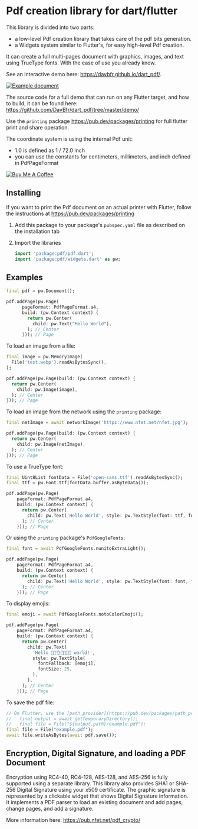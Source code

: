 # Pdf creation library for dart/flutter

This library is divided into two parts:

* a low-level Pdf creation library that takes care of the pdf bits generation.
* a Widgets system similar to Flutter's, for easy high-level Pdf creation.

It can create a full multi-pages document with graphics,
images, and text using TrueType fonts. With the ease of use you already know.

See an interactive demo here: <https://davbfr.github.io/dart_pdf/>.

<a href="https://davbfr.github.io/dart_pdf/">
<img alt="Example document" src="https://raw.githubusercontent.com/DavBfr/dart_pdf/master/pdf/example.jpg">
</a>

The source code for a full demo that can run on any Flutter target, and how to build,
it can be found here: 
<https://github.com/DavBfr/dart_pdf/tree/master/demo/>

Use the `printing` package <https://pub.dev/packages/printing>
for full flutter print and share operation.

The coordinate system is using the internal Pdf unit:

* 1.0 is defined as 1 / 72.0 inch
* you can use the constants for centimeters, millimeters, and inch defined in PdfPageFormat

[![Buy Me A Coffee](https://bmc-cdn.nyc3.digitaloceanspaces.com/BMC-button-images/custom_images/orange_img.png "Buy Me A Coffee")](https://www.buymeacoffee.com/JORBmbw9h "Buy Me A Coffee")

## Installing

If you want to print the Pdf document on an actual printer with Flutter,
follow the instructions at <https://pub.dev/packages/printing>

1. Add this package to your package's `pubspec.yaml` file as described
   on the installation tab

2. Import the libraries

   ```dart
   import 'package:pdf/pdf.dart';
   import 'package:pdf/widgets.dart' as pw;
   ```

## Examples

```dart
final pdf = pw.Document();

pdf.addPage(pw.Page(
      pageFormat: PdfPageFormat.a4,
      build: (pw.Context context) {
        return pw.Center(
          child: pw.Text("Hello World"),
        ); // Center
      })); // Page
```

To load an image from a file:

```dart
final image = pw.MemoryImage(
  File('test.webp').readAsBytesSync(),
);

pdf.addPage(pw.Page(build: (pw.Context context) {
  return pw.Center(
    child: pw.Image(image),
  ); // Center
})); // Page
```

To load an image from the network using the `printing` package:

```dart
final netImage = await networkImage('https://www.nfet.net/nfet.jpg');

pdf.addPage(pw.Page(build: (pw.Context context) {
  return pw.Center(
    child: pw.Image(netImage),
  ); // Center
})); // Page
```

To use a TrueType font:

```dart
final Uint8List fontData = File('open-sans.ttf').readAsBytesSync();
final ttf = pw.Font.ttf(fontData.buffer.asByteData());

pdf.addPage(pw.Page(
    pageFormat: PdfPageFormat.a4,
    build: (pw.Context context) {
      return pw.Center(
        child: pw.Text('Hello World', style: pw.TextStyle(font: ttf, fontSize: 40)),
      ); // Center
    })); // Page
```

Or using the `printing` package's `PdfGoogleFonts`:

```dart
final font = await PdfGoogleFonts.nunitoExtraLight();

pdf.addPage(pw.Page(
    pageFormat: PdfPageFormat.a4,
    build: (pw.Context context) {
      return pw.Center(
        child: pw.Text('Hello World', style: pw.TextStyle(font: font, fontSize: 40)),
      ); // Center
    })); // Page
```

To display emojis:

```dart
final emoji = await PdfGoogleFonts.notoColorEmoji();

pdf.addPage(pw.Page(
    pageFormat: PdfPageFormat.a4,
    build: (pw.Context context) {
      return pw.Center(
        child: pw.Text(
          'Hello 🐒💁👌🎍😍🦊👨 world!',
          style: pw.TextStyle(
            fontFallback: [emoji],
            fontSize: 25,
          ),
        ),
      ); // Center
    })); // Page
```

To save the pdf file:

```dart
// On Flutter, use the [path_provider](https://pub.dev/packages/path_provider) library:
//   final output = await getTemporaryDirectory();
//   final file = File("${output.path}/example.pdf");
final file = File("example.pdf");
await file.writeAsBytes(await pdf.save());
```

## Encryption, Digital Signature, and loading a PDF Document

Encryption using RC4-40, RC4-128, AES-128, and AES-256 is fully supported using a separate library.
This library also provides SHA1 or SHA-256 Digital Signature using your x509 certificate. The graphic signature is represented by a clickable widget that shows Digital Signature information.
It implements a PDF parser to load an existing document and add pages, change pages, and add a signature.

More information here: <https://pub.nfet.net/pdf_crypto/>
